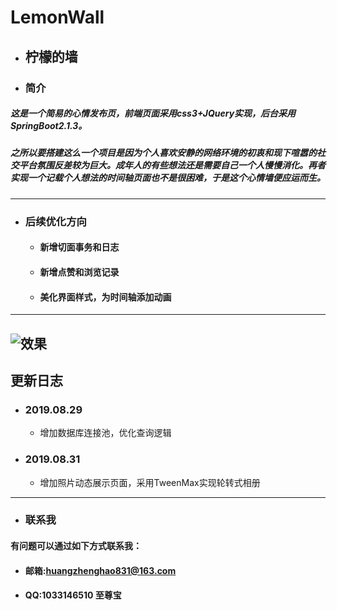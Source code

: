 # LemonWall
* ## 柠檬的墙
* ### 简介
##### 这是一个简易的心情发布页，前端页面采用css3+JQuery实现，后台采用SpringBoot2.1.3。
##### 之所以要搭建这么一个项目是因为个人喜欢安静的网络环境的初衷和现下喧嚣的社交平台氛围反差较为巨大。成年人的有些想法还是需要自己一个人慢慢消化。再者实现一个记载个人想法的时间轴页面也不是很困难，于是这个心情墙便应运而生。
***
* ### 后续优化方向
   * #### 新增切面事务和日志
   * #### 新增点赞和浏览记录
   * #### 美化界面样式，为时间轴添加动画
---
![效果](http://qiniu.lemonhuang.com/123.png "柠檬的墙")
---
## 更新日志
* ### 2019.08.29
   * 增加数据库连接池，优化查询逻辑
* ### 2019.08.31
   * 增加照片动态展示页面，采用TweenMax实现轮转式相册
---
* ### 联系我
 #### 有问题可以通过如下方式联系我：
   * #### 邮箱:huangzhenghao831@163.com
   * #### QQ:1033146510 至尊宝
    

